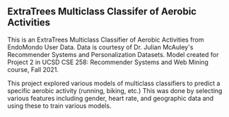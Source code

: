 ## ExtraTrees Multiclass Classifer of Aerobic Activities ##
This is an ExtraTrees Multiclass Classifier of Aerobic Activities from EndoMondo User Data. 
Data is courtesy of Dr. Julian McAuley's Recommender Systems and Personalization Datasets. Model created for Project 2 in UCSD CSE 258: Recommender Systems and Web Mining course, Fall 2021. 

This project explored various models of multiclass classifiers to predict a specific aerobic activity (running, biking, etc.) 
This was done by selecting various features including gender, heart rate, and geographic data and using these to train various models.
